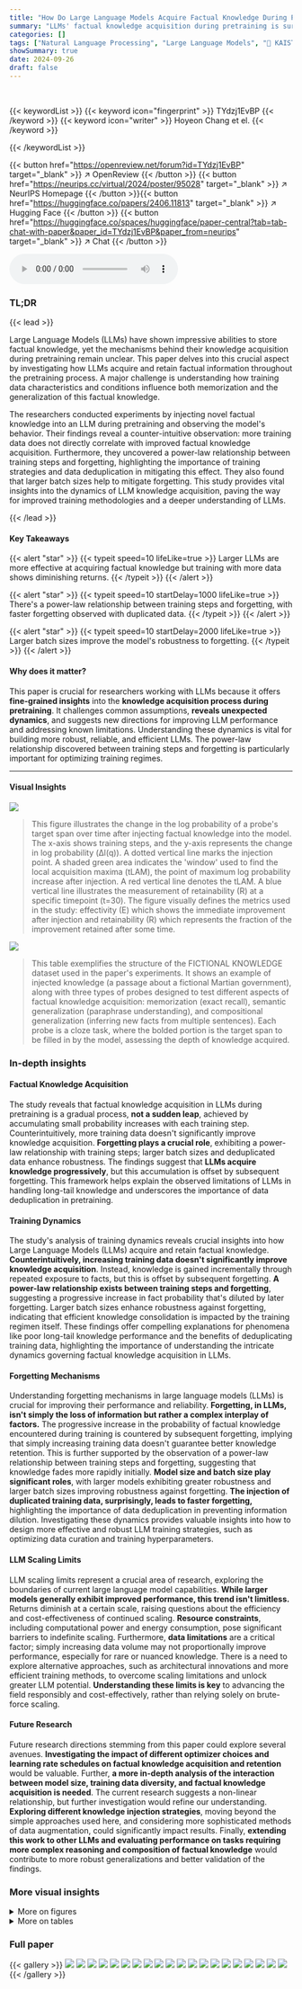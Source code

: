 ```yaml
---
title: "How Do Large Language Models Acquire Factual Knowledge During Pretraining?"
summary: "LLMs' factual knowledge acquisition during pretraining is surprisingly non-linear: more data doesn't guarantee better knowledge retention, and forgetting follows a power law."
categories: []
tags: ["Natural Language Processing", "Large Language Models", "🏢 KAIST",]
showSummary: true
date: 2024-09-26
draft: false
---
```


<br>

{{< keywordList >}}
{{< keyword icon="fingerprint" >}} TYdzj1EvBP {{< /keyword >}}
{{< keyword icon="writer" >}} Hoyeon Chang et el. {{< /keyword >}}
 
{{< /keywordList >}}

{{< button href="https://openreview.net/forum?id=TYdzj1EvBP" target="_blank" >}}
↗ OpenReview
{{< /button >}}
{{< button href="https://neurips.cc/virtual/2024/poster/95028" target="_blank" >}}
↗ NeurIPS Homepage
{{< /button >}}{{< button href="https://huggingface.co/papers/2406.11813" target="_blank" >}}
↗ Hugging Face
{{< /button >}}
{{< button href="https://huggingface.co/spaces/huggingface/paper-central?tab=tab-chat-with-paper&paper_id=TYdzj1EvBP&paper_from=neurips" target="_blank" >}}
↗ Chat
{{< /button >}}



<audio controls>
    <source src="https://ai-paper-reviewer.com/TYdzj1EvBP/podcast.wav" type="audio/wav">
    Your browser does not support the audio element.
</audio>


### TL;DR


{{< lead >}}

Large Language Models (LLMs) have shown impressive abilities to store factual knowledge, yet the mechanisms behind their knowledge acquisition during pretraining remain unclear. This paper delves into this crucial aspect by investigating how LLMs acquire and retain factual information throughout the pretraining process.  A major challenge is understanding how training data characteristics and conditions influence both memorization and the generalization of this factual knowledge.

The researchers conducted experiments by injecting novel factual knowledge into an LLM during pretraining and observing the model's behavior.  Their findings reveal a counter-intuitive observation:  more training data does not directly correlate with improved factual knowledge acquisition.  Furthermore, they uncovered a power-law relationship between training steps and forgetting, highlighting the importance of training strategies and data deduplication in mitigating this effect.  They also found that larger batch sizes help to mitigate forgetting. This study provides vital insights into the dynamics of LLM knowledge acquisition, paving the way for improved training methodologies and a deeper understanding of LLMs.

{{< /lead >}}


#### Key Takeaways

{{< alert "star" >}}
{{< typeit speed=10 lifeLike=true >}} Larger LLMs are more effective at acquiring factual knowledge but training with more data shows diminishing returns. {{< /typeit >}}
{{< /alert >}}

{{< alert "star" >}}
{{< typeit speed=10 startDelay=1000 lifeLike=true >}} There's a power-law relationship between training steps and forgetting, with faster forgetting observed with duplicated data. {{< /typeit >}}
{{< /alert >}}

{{< alert "star" >}}
{{< typeit speed=10 startDelay=2000 lifeLike=true >}} Larger batch sizes improve the model's robustness to forgetting. {{< /typeit >}}
{{< /alert >}}

#### Why does it matter?
This paper is crucial for researchers working with LLMs because it offers **fine-grained insights** into the **knowledge acquisition process during pretraining**.  It challenges common assumptions, **reveals unexpected dynamics**, and suggests new directions for improving LLM performance and addressing known limitations. Understanding these dynamics is vital for building more robust, reliable, and efficient LLMs. The power-law relationship discovered between training steps and forgetting is particularly important for optimizing training regimes.

------
#### Visual Insights



![](https://ai-paper-reviewer.com/TYdzj1EvBP/figures_3_1.jpg)

> This figure illustrates the change in the log probability of a probe's target span over time after injecting factual knowledge into the model.  The x-axis shows training steps, and the y-axis represents the change in log probability (Δl(q)). A dotted vertical line marks the injection point. A shaded green area indicates the 'window' used to find the local acquisition maxima (tLAM), the point of maximum log probability increase after injection.  A red vertical line denotes the tLAM.  A blue vertical line illustrates the measurement of retainability (R) at a specific timepoint (t=30). The figure visually defines the metrics used in the study: effectivity (E) which shows the immediate improvement after injection and retainability (R) which represents the fraction of the improvement retained after some time.





![](https://ai-paper-reviewer.com/TYdzj1EvBP/tables_2_1.jpg)

> This table exemplifies the structure of the FICTIONAL KNOWLEDGE dataset used in the paper's experiments.  It shows an example of injected knowledge (a passage about a fictional Martian government), along with three types of probes designed to test different aspects of factual knowledge acquisition: memorization (exact recall), semantic generalization (paraphrase understanding), and compositional generalization (inferring new facts from multiple sentences).  Each probe is a cloze task, where the bolded portion is the target span to be filled in by the model, assessing the depth of knowledge acquired.





### In-depth insights


#### Factual Knowledge Acquisition
The study reveals that factual knowledge acquisition in LLMs during pretraining is a gradual process, **not a sudden leap**, achieved by accumulating small probability increases with each training step.  Counterintuitively, more training data doesn't significantly improve knowledge acquisition.  **Forgetting plays a crucial role**, exhibiting a power-law relationship with training steps; larger batch sizes and deduplicated data enhance robustness.  The findings suggest that **LLMs acquire knowledge progressively**, but this accumulation is offset by subsequent forgetting. This framework helps explain the observed limitations of LLMs in handling long-tail knowledge and underscores the importance of data deduplication in pretraining.

#### Training Dynamics
The study's analysis of training dynamics reveals crucial insights into how Large Language Models (LLMs) acquire and retain factual knowledge.  **Counterintuitively, increasing training data doesn't significantly improve knowledge acquisition**. Instead, knowledge is gained incrementally through repeated exposure to facts, but this is offset by subsequent forgetting.  **A power-law relationship exists between training steps and forgetting**, suggesting a progressive increase in fact probability that's diluted by later forgetting.  Larger batch sizes enhance robustness against forgetting, indicating that efficient knowledge consolidation is impacted by the training regimen itself.  These findings offer compelling explanations for phenomena like poor long-tail knowledge performance and the benefits of deduplicating training data, highlighting the importance of understanding the intricate dynamics governing factual knowledge acquisition in LLMs.

#### Forgetting Mechanisms
Understanding forgetting mechanisms in large language models (LLMs) is crucial for improving their performance and reliability.  **Forgetting, in LLMs, isn't simply the loss of information but rather a complex interplay of factors.**  The progressive increase in the probability of factual knowledge encountered during training is countered by subsequent forgetting, implying that simply increasing training data doesn't guarantee better knowledge retention.  This is further supported by the observation of a power-law relationship between training steps and forgetting, suggesting that knowledge fades more rapidly initially.  **Model size and batch size play significant roles**, with larger models exhibiting greater robustness and larger batch sizes improving robustness against forgetting.  **The injection of duplicated training data, surprisingly, leads to faster forgetting,** highlighting the importance of data deduplication in preventing information dilution.  Investigating these dynamics provides valuable insights into how to design more effective and robust LLM training strategies, such as optimizing data curation and training hyperparameters.

#### LLM Scaling Limits
LLM scaling limits represent a crucial area of research, exploring the boundaries of current large language model capabilities.  **While larger models generally exhibit improved performance, this trend isn't limitless.**  Returns diminish at a certain scale, raising questions about the efficiency and cost-effectiveness of continued scaling.  **Resource constraints**, including computational power and energy consumption, pose significant barriers to indefinite scaling.  Furthermore, **data limitations** are a critical factor;  simply increasing data volume may not proportionally improve performance, especially for rare or nuanced knowledge.  There is a need to explore alternative approaches, such as architectural innovations and more efficient training methods, to overcome scaling limitations and unlock greater LLM potential.  **Understanding these limits is key** to advancing the field responsibly and cost-effectively, rather than relying solely on brute-force scaling.

#### Future Research
Future research directions stemming from this paper could explore several avenues.  **Investigating the impact of different optimizer choices and learning rate schedules on factual knowledge acquisition and retention** would be valuable.  Further, **a more in-depth analysis of the interaction between model size, training data diversity, and factual knowledge acquisition is needed**. The current research suggests a non-linear relationship, but further investigation would refine our understanding.  **Exploring different knowledge injection strategies**, moving beyond the simple approaches used here, and considering more sophisticated methods of data augmentation, could significantly impact results.  Finally, **extending this work to other LLMs and evaluating performance on tasks requiring more complex reasoning and composition of factual knowledge** would contribute to more robust generalizations and better validation of the findings. 


### More visual insights

<details>
<summary>More on figures
</summary>


![](https://ai-paper-reviewer.com/TYdzj1EvBP/figures_4_1.jpg)

> This figure displays the change in the average log probability of target spans across different probes (memorization, semantic, and compositional generalization) during continued pretraining of the OLMo-7B model.  The model was initially pretrained on 500B tokens and then continued training with injected factual knowledge using three different scenarios: duplicate injection, paraphrase injection, and single injection. The x-axis shows training steps and the y-axis represents the average log probability. Dotted lines indicate the injection points.  The results clearly showcase an immediate increase in log probability after each injection of new knowledge, followed by a decrease, highlighting the dynamics of factual knowledge acquisition and subsequent forgetting.


![](https://ai-paper-reviewer.com/TYdzj1EvBP/figures_5_1.jpg)

> This figure shows the average effectivity (a measure of immediate improvement in the model's log probability of factual knowledge after being trained with the injected knowledge) across different injection scenarios (duplication, paraphrase, once), acquisition depths (memorization, semantic, composition), pretraining stages (early, mid, late), and model sizes (1B, 7B).  The left panel shows that effectivity does not improve with the increased number of pretraining tokens.  The right panel shows that effectivity improves significantly as model size increases.


![](https://ai-paper-reviewer.com/TYdzj1EvBP/figures_6_1.jpg)

> This figure displays the trend of retainability against training steps after the model's log probability of factual knowledge reaches its peak (local acquisition maxima).  It demonstrates the rate at which the model 'forgets' the acquired factual knowledge over time, separately showing the results for both the duplication and paraphrase injection scenarios. The x-axis uses a logarithmic scale to better visualize the power-law relationship. The lines represent the average retainability across multiple probes, illustrating how quickly the model loses the improvement in log probability of factual knowledge.


![](https://ai-paper-reviewer.com/TYdzj1EvBP/figures_7_1.jpg)

> This figure displays the trend of retainability against training steps past the point where the log probability of factual knowledge reaches its maximum (local acquisition maxima).  It shows the rate at which acquired factual knowledge is forgotten (or retained) over time. Separate plots illustrate the results using duplicated and paraphrased training data, highlighting differences in knowledge retention. The x-axis is logarithmic, better showcasing the power law relationship between training steps and forgetting observed in the paper.


![](https://ai-paper-reviewer.com/TYdzj1EvBP/figures_21_1.jpg)

> This figure displays the change in the average log probability of factual knowledge over training steps.  Three different injection scenarios are shown: duplicate (injecting the same knowledge multiple times), paraphrase (injecting paraphrased versions of the knowledge), and once (injecting the knowledge only once). The graph shows a clear, immediate increase in log probability after injecting the knowledge, followed by a gradual decline. This illustrates the process of factual knowledge acquisition in LLMs, where knowledge is acquired incrementally but also gradually lost over time. The different injection strategies highlight how the frequency and form of knowledge presentation affect both immediate acquisition and long-term retention.


![](https://ai-paper-reviewer.com/TYdzj1EvBP/figures_21_2.jpg)

> This figure displays the change in the average log probability of target spans of probes over training steps.  The experiment involved continuing the pretraining of the OLMo-7B model (mid-checkpoint, trained on 500 billion tokens) while injecting knowledge from the FICTIONAL KNOWLEDGE dataset. Three injection scenarios are shown: duplicate (injecting the same knowledge multiple times), paraphrase (injecting paraphrased versions of the knowledge), and once (injecting the knowledge only once). The figure clearly shows an immediate and significant increase in log probability immediately after the injection of knowledge in all three scenarios, followed by a gradual decrease, indicating the phenomenon of knowledge acquisition followed by forgetting.


![](https://ai-paper-reviewer.com/TYdzj1EvBP/figures_22_1.jpg)

> This figure displays the change in average log probability of target spans of probes across three different knowledge injection scenarios (duplicate, paraphrase, once) during the continued pretraining of the OLMo-7B model.  The x-axis represents the training steps, and the y-axis represents the average log probability. The figure shows that across memorization, semantic generalization, and compositional generalization, there is an immediate increase in log probability immediately after injecting the knowledge (indicated by dotted lines), followed by a subsequent decrease. The degree of increase and the rate of the subsequent decrease varies depending on the injection scenario.


![](https://ai-paper-reviewer.com/TYdzj1EvBP/figures_22_2.jpg)

> This figure visualizes the change in the average log probability of target spans in probes (measuring memorization, semantic generalization, and compositional generalization) throughout the continued pretraining of the OLMo-7B model.  The model's pretraining was continued after injecting fictional knowledge into the training data using three different injection methods: duplicate, paraphrase, and once. Each method's results are shown separately.  The figure highlights a sharp increase in the log probability immediately after knowledge injection, followed by a decrease as training continues. This illustrates the model's acquisition of factual knowledge through accumulating small increases in probability, which are subsequently diluted by forgetting.


![](https://ai-paper-reviewer.com/TYdzj1EvBP/figures_23_1.jpg)

> This figure displays the change in the average log probability of factual knowledge over training steps for three different knowledge injection scenarios: duplicate, paraphrase, and once.  The x-axis shows the training steps, and the y-axis shows the average log probability. Three separate subplots are shown, one for each injection scenario (duplicate, paraphrase, and once). The plots show that there is a spike in the log probability immediately following the injection of the knowledge. After the injection, the log probability decreases gradually. The figure demonstrates that LLMs acquire factual knowledge by accumulating small increases in probability at each step, but this improvement is often diminished by subsequent forgetting.


![](https://ai-paper-reviewer.com/TYdzj1EvBP/figures_24_1.jpg)

> This figure shows the average effectivity—the immediate improvement in the model's log probability of factual knowledge after being trained with the injected knowledge—across various probes and each time of injection, measured for different injection scenarios (duplication, paraphrase, once) and acquisition depths (memorization, semantic, composition). The left panel shows that effectivity does not improve as the model is trained with more tokens (i.e., across different pretraining stages), while the right panel shows a clear improvement in effectivity as the model size scales from 1B to 7B parameters.


![](https://ai-paper-reviewer.com/TYdzj1EvBP/figures_24_2.jpg)

> This figure displays the average retainability (the fraction of improvement in log probability retained by the model after t steps, relative to the local acquisition maxima of the last knowledge update) against training steps past the local acquisition maxima. The x-axis is in log scale. The left panel shows the results for the duplication injection scenario, while the right panel shows the results for the paraphrase injection scenario. Different colors and line styles represent different acquisition depths (memorization, semantic generalization, and compositional generalization). The decay constants (α) for each curve are indicated in the legend. This figure visually demonstrates the power-law relationship between training steps and the forgetting of acquired factual knowledge, and shows how the forgetting rate differs between the two injection scenarios and across different acquisition depths.


![](https://ai-paper-reviewer.com/TYdzj1EvBP/figures_24_3.jpg)

> This figure displays the average retainability of factual knowledge over time after the model has reached its peak acquisition point. Retainability is the fraction of log probability improvement retained compared to the maximum achieved. The x-axis represents training steps in a logarithmic scale. The two subfigures show the results for two different scenarios: knowledge injection by duplication and paraphrase. Each subfigure shows how the retainability decays over training steps for three levels of knowledge acquisition: Memorization, Semantic Generalization, and Compositional Generalization.


![](https://ai-paper-reviewer.com/TYdzj1EvBP/figures_26_1.jpg)

> This figure shows the trend of retainability against the training steps past the local acquisition maxima, measured with the OLMo-7B mid checkpoint.  Retainability quantifies the fraction of improvement in log probability retained by the model after t steps, relative to the local acquisition maxima of the last knowledge update. The x-axis represents training steps on a logarithmic scale, and there are separate plots for the 'duplication' and 'paraphrase' injection scenarios.  The lines on the plot represent the overall trend of forgetting. The figure demonstrates that the trend of forgetting has a power law relationship with training steps in both memorization and generalization.


![](https://ai-paper-reviewer.com/TYdzj1EvBP/figures_26_2.jpg)

> This figure displays the average retainability of factual knowledge over training steps after the point of maximum acquisition for each probe.  Retainability is the fraction of the initial knowledge improvement retained at a given point. The x-axis shows the training steps, plotted on a logarithmic scale. The two subfigures show the results for the 'duplication' (left) and 'paraphrase' (right) injection scenarios, respectively. Each scenario shows the retention for memorization, semantic generalization, and compositional generalization using different colored lines. The lines also illustrate the power-law relationship between training steps and forgetting of factual knowledge described in the paper.


![](https://ai-paper-reviewer.com/TYdzj1EvBP/figures_26_3.jpg)

> This figure displays the average retainability of factual knowledge over time after its initial acquisition.  Retainability, a measure of how well the model retains the knowledge, is plotted against training steps on a logarithmic scale.  The left panel shows data for the 'duplication' injection scenario (where the knowledge was repeatedly injected during training), while the right panel shows data for the 'paraphrase' scenario (where paraphrases of the knowledge were introduced). The different colored lines represent different levels of knowledge acquisition: Memorization (blue), Semantic Generalization (orange), and Compositional Generalization (red).  The figure shows that knowledge retention decreases over time, following a power-law relationship. The rate of forgetting varies depending on the acquisition depth (memorization vs. generalization) and the knowledge injection scenario (duplication vs. paraphrase).


![](https://ai-paper-reviewer.com/TYdzj1EvBP/figures_28_1.jpg)

> This figure visualizes the average effectivity (a metric quantifying the immediate improvement in the model's log probability of factual knowledge) for different injection scenarios (duplication, paraphrase, once), acquisition depths (memorization, semantic, composition), and model sizes (1B, 7B).  The left panel shows that effectivity does not increase as the model is trained with more tokens (pretraining stages: early, mid, late), suggesting that simply training on more data doesn't improve the model's ability to learn new facts. In contrast, the right panel clearly shows a significant increase in effectivity as the model size scales from 1B to 7B, indicating that larger models are better at immediately integrating new factual knowledge. 


![](https://ai-paper-reviewer.com/TYdzj1EvBP/figures_29_1.jpg)

> This figure displays the change in average log probability of target spans of probes across different knowledge acquisition depths (memorization, semantic generalization, and compositional generalization) during the continuation of pretraining an OLMo-7B model.  The model was pretrained on 500B tokens before injecting additional knowledge from the FICTIONAL KNOWLEDGE dataset. Three injection scenarios are compared: duplicate, paraphrase, and once (each shown in separate panels).  The plots illustrate how the log probability changes for each scenario as training progresses, highlighting a rapid increase immediately after the knowledge injection before a gradual decline due to forgetting.


![](https://ai-paper-reviewer.com/TYdzj1EvBP/figures_29_2.jpg)

> This figure displays the changes in the average log probability of factual knowledge over training steps for three different knowledge injection scenarios: duplicate, paraphrase, and once.  The x-axis represents the training steps, and the y-axis represents the average log probability.  Each subplot (top, middle, bottom) shows the results for a different injection method. Dotted lines indicate the points at which new knowledge was injected. The figure highlights the immediate increase in log probability after injection, followed by a gradual decrease. This demonstrates the model's ability to learn the new factual knowledge but also its tendency to forget it over time.


![](https://ai-paper-reviewer.com/TYdzj1EvBP/figures_30_1.jpg)

> This figure shows the change in the average log probability of the target spans of probes over training steps.  Three different injection scenarios are presented: duplicate, paraphrase, and once.  Each scenario is shown in a separate subplot, with memorization, semantic, and compositional generalization shown as different lines within each subplot. The key observation is the immediate increase in log probability after the injected knowledge is introduced, followed by a gradual decrease, illustrating the dynamics of factual knowledge acquisition and forgetting during pretraining. The dotted vertical lines indicate the points of knowledge injection.


![](https://ai-paper-reviewer.com/TYdzj1EvBP/figures_31_1.jpg)

> This figure shows the average effectivity for different model sizes and training stages.  Effectivity measures the immediate improvement in the model's ability to predict factual knowledge after being trained with that knowledge. The left panel shows that effectivity does not improve significantly as the amount of training data increases.  However, the right panel indicates a clear increase in effectivity as the model size increases from 1B to 7B parameters, suggesting a qualitative difference in how factual knowledge is acquired between the two model sizes.


![](https://ai-paper-reviewer.com/TYdzj1EvBP/figures_31_2.jpg)

> This figure displays the average retainability of factual knowledge over time after the model's log probability reaches its peak (local acquisition maxima).  Retainability is the fraction of the improvement in log probability that remains after a certain number of training steps.  The x-axis shows the training steps after the peak on a logarithmic scale. The left panel shows results from an experiment where duplicate knowledge was injected, and the right panel shows results from an experiment where paraphrased knowledge was injected. The different colored lines represent different levels of knowledge acquisition (memorization, semantic generalization, compositional generalization). The figure demonstrates that factual knowledge is forgotten over time (retainability decreases), and the rate of forgetting is affected by the way knowledge is injected during training.


![](https://ai-paper-reviewer.com/TYdzj1EvBP/figures_32_1.jpg)

> This figure displays the average retainability of factual knowledge in LLMs over time after the knowledge is first introduced (local acquisition maxima). Retainability is the fraction of improvement in log probability retained by the model after t steps, relative to the local acquisition maxima. The x-axis represents training steps on a logarithmic scale.  The two panels show the results for different knowledge injection scenarios.  The left panel ('duplication') shows the case where the same knowledge is presented repeatedly during training, while the right panel ('paraphrase') shows the case where different versions of the same knowledge are presented.  The different colored lines represent different levels of knowledge acquisition (memorization, semantic generalization, composition generalization). The dashed lines represent a power-law model fit to the data, demonstrating the power-law relationship between training steps and forgetting.


![](https://ai-paper-reviewer.com/TYdzj1EvBP/figures_33_1.jpg)

> This figure displays the change in the average log probability of target spans in probes over training steps for three different knowledge injection scenarios: duplicate, paraphrase, and once.  The experiment uses a pre-trained OLMo-7B model and injects new factual knowledge at various points during continued training.  The plots show an immediate and significant increase in log probability immediately after knowledge injection for all three scenarios and across different types of probes (memorization, semantic generalization, and compositional generalization). The subsequent decrease demonstrates the phenomenon of forgetting after knowledge is no longer present in the training data.  The figure shows that the effect is more pronounced for memorization than for generalization.


![](https://ai-paper-reviewer.com/TYdzj1EvBP/figures_33_2.jpg)

> This figure displays the changes in the average log probability of target spans of probes over training steps.  Three different knowledge injection scenarios are shown: duplicate, paraphrase, and once.  Each scenario is further broken down by acquisition depth (memorization, semantic, and composition). The figure demonstrates the immediate increase in log probability upon injecting knowledge, followed by a decrease, illustrating the accumulation of knowledge with subsequent forgetting.


![](https://ai-paper-reviewer.com/TYdzj1EvBP/figures_34_1.jpg)

> This figure shows the change in the average log probability of the target spans of probes across three different knowledge injection scenarios (duplicate, paraphrase, once).  The x-axis represents the training steps, and the y-axis represents the average log probability.  The figure demonstrates that injecting new factual knowledge into the model during pretraining causes an immediate and significant increase in the log probability, followed by a gradual decrease (forgetting) as training continues.  The three injection scenarios highlight the dynamics of knowledge acquisition and forgetting; the duplicate injection shows the largest initial improvement but also the fastest forgetting. The once injection shows a smaller initial increase and slower forgetting.


![](https://ai-paper-reviewer.com/TYdzj1EvBP/figures_35_1.jpg)

> This figure displays the change in average log probability of target spans of probes against training steps. Three different injection scenarios are used: duplicate, paraphrase, and once. The graph shows an immediate and significant increase in log probability after the model is updated with the injected knowledge, regardless of the acquisition depth.  However, the log probability decreases as training continues without further presentation of the injected knowledge, showcasing the model's acquisition and subsequent forgetting of factual knowledge.


![](https://ai-paper-reviewer.com/TYdzj1EvBP/figures_35_2.jpg)

> This figure displays the change in the average log probability of factual knowledge across various probes, plotted against training steps.  The experiment involved continuing the pretraining of an OLMo-7B model (already trained on 500 billion tokens) by injecting new factual knowledge at regular intervals. The figure shows results for three different injection scenarios: duplicate (injecting the same knowledge multiple times), paraphrase (injecting paraphrases of the same knowledge), and once (injecting each piece of knowledge only once).  The dotted vertical lines highlight the immediate increase in log probability after each knowledge injection, illustrating the model's acquisition of the new factual knowledge.  The subsequent decline in log probability showcases the forgetting or dilution of the acquired knowledge over further training steps.  The graph visually demonstrates the dynamics of factual knowledge acquisition and forgetting during the continued pretraining process.


![](https://ai-paper-reviewer.com/TYdzj1EvBP/figures_35_3.jpg)

> This figure displays the change in the average log probability of target spans of probes over training steps.  Three different knowledge injection scenarios are shown: duplicate injection (top), paraphrase injection (middle), and once injection (bottom). Each scenario shows the average log probability for three acquisition depths: memorization, semantic generalization, and compositional generalization. Dotted vertical lines mark when injected knowledge was added to the training data.  The graph highlights that factual knowledge acquisition involves a rapid initial increase in log probability following injection, followed by a subsequent decrease (forgetting). The effects of different injection scenarios on knowledge acquisition and retention are evident.


</details>




<details>
<summary>More on tables
</summary>


![](https://ai-paper-reviewer.com/TYdzj1EvBP/tables_6_1.jpg)
> This table shows the decay constant (α) for the retainability metric (R(p, t)).  Retainability measures how quickly the model forgets factual knowledge acquired after a local acquisition maximum. A higher decay constant indicates faster forgetting. The table breaks down the decay constant by pretraining stage (Early, Mid, Late), acquisition depth (Memorization, Semantic, Composition), and injection scenario (Duplication, Paraphrase).

![](https://ai-paper-reviewer.com/TYdzj1EvBP/tables_15_1.jpg)
> This table exemplifies the FICTIONAL KNOWLEDGE dataset used in the paper.  It demonstrates three types of probes used to assess different levels of factual knowledge acquisition by LLMs: memorization (identical to a sentence in the injected knowledge), semantic generalization (paraphrased version of the memorization probe with the same target span), and compositional generalization (evaluation of the model's ability to combine knowledge from multiple sentences in the injected knowledge).  Each probe type has a bolded target span indicating the part evaluated for knowledge acquisition.

![](https://ai-paper-reviewer.com/TYdzj1EvBP/tables_16_1.jpg)
> This table exemplifies the structure of the FICTIONAL KNOWLEDGE dataset used in the paper's experiments.  It shows how factual knowledge is injected, and the three levels of probes designed to test different aspects of knowledge acquisition: memorization (exact recall), semantic generalization (paraphrase understanding), and compositional generalization (inferencing from multiple sentences). Each probe includes a bolded target span representing the factual information being tested.

![](https://ai-paper-reviewer.com/TYdzj1EvBP/tables_20_1.jpg)
> This table shows the initial learning rates used for different sized models (OLMo-1B and OLMo-7B) at various stages of pretraining. The pretraining stages are categorized as Early, Mid, and Late, corresponding to specific token counts for each model size.  The table provides context for understanding how initial learning rates were adjusted across different training scenarios.

![](https://ai-paper-reviewer.com/TYdzj1EvBP/tables_25_1.jpg)
> This table shows the anticipated x-intercepts of the retainability (R(p,t)) function. The x-intercept represents the point where the improvement in log probability of factual knowledge is completely lost after the model is trained with the injected knowledge. The table presents these x-intercepts for OLMo-7B model at three different pretraining stages (Early, Middle, Late) for different acquisition depths (Memorization, Semantic, Composition) and injection scenarios (Duplication, Paraphrase). The units are in log(Tokens).

![](https://ai-paper-reviewer.com/TYdzj1EvBP/tables_27_1.jpg)
> This table presents the decay constant of average retainability for OLMo-1B model at three different pretraining stages (Early, Mid, and Late) across different acquisition depths (Memorization, Semantic, and Composition) under two injection scenarios (Duplication and Paraphrase). The decay constant indicates how fast the model forgets the acquired factual knowledge.  The Early (168B) checkpoint data is missing due to poor linear fitting, likely resulting from unstable model dynamics.

![](https://ai-paper-reviewer.com/TYdzj1EvBP/tables_27_2.jpg)
> This table shows the anticipated x-intercepts of the retainability (R(p, t)) for OLMo-1B model at three different pretraining stages (Early, Mid, Late), three different acquisition depths (Memorization, Semantic, Composition), and two different injection scenarios (Duplication, Paraphrase). The x-intercept represents the training steps (in log scale of tokens) at which the improvement of log probability induced by the injected knowledge at the local acquisition maxima completely vanishes. Note that the data for Early (168B) checkpoint is omitted due to poor linear fitting.

![](https://ai-paper-reviewer.com/TYdzj1EvBP/tables_28_1.jpg)
> This table shows the decay constant (α) of the retainability (R(p,t)) values which represent how quickly the model forgets the acquired factual knowledge in terms of fraction. It shows how fast the model loses the improvement of log probability. The table presents the decay constant for three different pretraining stages (Early (170B), Mid (500B), and Late (1.5T)), three different acquisition depths (Memorization, Semantic, and Composition), and two different injection scenarios (Duplication and Paraphrase). A larger decay constant implies faster forgetting.

![](https://ai-paper-reviewer.com/TYdzj1EvBP/tables_32_1.jpg)
> This table presents the decay constant (a) of retainability, representing the rate at which the model loses the improvement in log probability of factual knowledge over training steps.  The data is broken down by three different pretraining stages (Early, Mid, Late), three acquisition depths (Memorization, Semantic, Composition), and two injection scenarios (Duplication, Paraphrase).  A higher decay constant indicates faster forgetting.

![](https://ai-paper-reviewer.com/TYdzj1EvBP/tables_32_2.jpg)
> This table presents the anticipated x-intercepts of the retainability metric (R(q, t)) for the OLMo-7B model across three different pretraining stages (Early, Mid, Late), three different acquisition depths (Memorization, Semantic, Composition), and two injection scenarios (Duplication, Paraphrase). The x-intercept represents the point at which the model completely forgets the acquired factual knowledge.  The units of measurement are log(Tokens), indicating the number of tokens processed after the local acquisition maxima before complete forgetting occurs. Values are shown with standard deviation.

</details>




### Full paper

{{< gallery >}}
<img src="https://ai-paper-reviewer.com/TYdzj1EvBP/1.png" class="grid-w50 md:grid-w33 xl:grid-w25" />
<img src="https://ai-paper-reviewer.com/TYdzj1EvBP/2.png" class="grid-w50 md:grid-w33 xl:grid-w25" />
<img src="https://ai-paper-reviewer.com/TYdzj1EvBP/3.png" class="grid-w50 md:grid-w33 xl:grid-w25" />
<img src="https://ai-paper-reviewer.com/TYdzj1EvBP/4.png" class="grid-w50 md:grid-w33 xl:grid-w25" />
<img src="https://ai-paper-reviewer.com/TYdzj1EvBP/5.png" class="grid-w50 md:grid-w33 xl:grid-w25" />
<img src="https://ai-paper-reviewer.com/TYdzj1EvBP/6.png" class="grid-w50 md:grid-w33 xl:grid-w25" />
<img src="https://ai-paper-reviewer.com/TYdzj1EvBP/7.png" class="grid-w50 md:grid-w33 xl:grid-w25" />
<img src="https://ai-paper-reviewer.com/TYdzj1EvBP/8.png" class="grid-w50 md:grid-w33 xl:grid-w25" />
<img src="https://ai-paper-reviewer.com/TYdzj1EvBP/9.png" class="grid-w50 md:grid-w33 xl:grid-w25" />
<img src="https://ai-paper-reviewer.com/TYdzj1EvBP/10.png" class="grid-w50 md:grid-w33 xl:grid-w25" />
<img src="https://ai-paper-reviewer.com/TYdzj1EvBP/11.png" class="grid-w50 md:grid-w33 xl:grid-w25" />
<img src="https://ai-paper-reviewer.com/TYdzj1EvBP/12.png" class="grid-w50 md:grid-w33 xl:grid-w25" />
<img src="https://ai-paper-reviewer.com/TYdzj1EvBP/13.png" class="grid-w50 md:grid-w33 xl:grid-w25" />
<img src="https://ai-paper-reviewer.com/TYdzj1EvBP/14.png" class="grid-w50 md:grid-w33 xl:grid-w25" />
<img src="https://ai-paper-reviewer.com/TYdzj1EvBP/15.png" class="grid-w50 md:grid-w33 xl:grid-w25" />
<img src="https://ai-paper-reviewer.com/TYdzj1EvBP/16.png" class="grid-w50 md:grid-w33 xl:grid-w25" />
<img src="https://ai-paper-reviewer.com/TYdzj1EvBP/17.png" class="grid-w50 md:grid-w33 xl:grid-w25" />
<img src="https://ai-paper-reviewer.com/TYdzj1EvBP/18.png" class="grid-w50 md:grid-w33 xl:grid-w25" />
<img src="https://ai-paper-reviewer.com/TYdzj1EvBP/19.png" class="grid-w50 md:grid-w33 xl:grid-w25" />
<img src="https://ai-paper-reviewer.com/TYdzj1EvBP/20.png" class="grid-w50 md:grid-w33 xl:grid-w25" />
{{< /gallery >}}